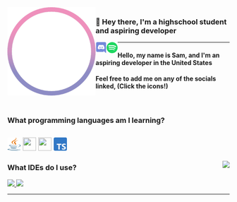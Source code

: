 <!-- Thanks to LlamaLad7 and Koding dev for the inspiration! https://github.com/LlamaLad7/LlamaLad7 https://github.com/KodingDev -->
<img align="left" alt="Avatar" width="200px" src="https://github.com/Scherso/Scherso/blob/main/assets/Salmon.png" />

### 👋 Hey there, I'm a highschool student and aspiring developer 

<a href="https://discordapp.com/users/492816296103378948">
    <img align="left" alt="Discord" width="25px" height="25" src="https://github.com/Scherso/Scherso/blob/main/assets/discord.svg">
</a>

<a href="https://open.spotify.com/user/7xiu2hms0kghfyn9b2iw91dms?si=QyYfNVUVQQ-E89r2sDZXHA">
    <img align="left" alt="Spotify" width="25px" height="25" src="https://github.com/Scherso/Scherso/blob/main/assets/spotify.svg">
</a>

------

#### Hello, my name is Sam, and I'm an aspiring developer in the United States

#### Feel free to add me on any of the socials linked, (Click the icons!)

<br /> 

### What programming languages am I learning?

<a href="https://www.java.com/en/download/help/whatis_java.html"><img width="30" height="30" src="https://github.com/Scherso/Scherso/blob/main/assets/java-seeklogo.com.svg" /></a>
<a href="https://www.gnu.org/software/bash/"><img width="30" height="30" src="https://upload.wikimedia.org/wikipedia/commons/4/4b/Bash_Logo_Colored.svg" /></a> 
<a href="https://javascript.com/"><img width="30" height="30" src="https://upload.wikimedia.org/wikipedia/commons/6/6a/JavaScript-logo.png" /></a> 
<a href="https://www.typescriptlang.org/"><img width="30" height="30" src="https://github.com/Scherso/Scherso/blob/main/assets/ts-logo-512.png" /></a> 
----

<a href="https://github.com/Scherso/Scherso">
    <img align="right" src="https://github-readme-stats.vercel.app/api?username=Scherso&&show_icons=true&title_color=fff&icon_color=a3a3a3&text_color=9f9f9f&bg_color=151515">
</a>

### What IDEs do I use?

<a href="https://www.jetbrains.com/idea/"><img height="30" src="https://resources.jetbrains.com/storage/products/company/brand/logos/IntelliJ_IDEA_icon.svg">  <a href="https://code.visualstudio.com/"><img height="30" src="https://user-images.githubusercontent.com/674621/71187801-14e60a80-2280-11ea-94c9-e56576f76baf.png">
 
---- 
<!---
Scherso/Scherso is a ✨ special ✨ repository because its `README.md` (this file) appears on your GitHub profile.
You can click the Preview link to take a look at your changes.
--->
